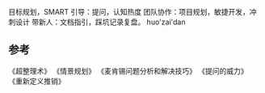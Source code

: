 
目标规划，SMART
引导：提问，认知热度
团队协作：项目规划，敏捷开发，冲刺设计
带新人：文档指引，踩坑记录复盘。
huo'zai'dan


## 参考
《超整理术》
《情景规划》
《麦肯锡问题分析和解决技巧》
《提问的威力》
《重新定义推销》